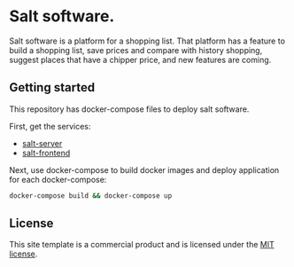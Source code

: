 # Salt software.

Salt software is a platform for a shopping list. That platform has a feature to build a shopping list, save prices and compare with history shopping, suggest places that have a chipper price, and new features are coming.

## Getting started

This repository has docker-compose files to deploy salt software.

First, get the services:

* [salt-server](https://github.com/marcosvsilva/salt-server)
* [salt-frontend](https://github.com/marcosvsilva/salt-frontend)

Next, use docker-compose to build docker images and deploy application for each docker-compose:

```bash
docker-compose build && docker-compose up
```

## License

This site template is a commercial product and is licensed under the [MIT license](https://mit-license.org/).
